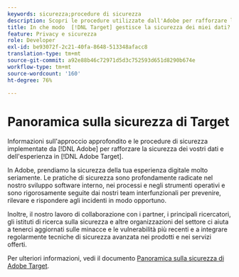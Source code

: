 ```yaml
---
keywords: sicurezza;procedure di sicurezza
description: Scopri le procedure utilizzate dall'Adobe per rafforzare la sicurezza dei tuoi dati e il white paper Adobe [!DNL Target] experience. Download the Adobe [!DNL Target] Panoramica sulla sicurezza .
title: In che modo  [!DNL Target] gestisce la sicurezza dei miei dati?
feature: Privacy e sicurezza
role: Developer
exl-id: be93072f-2c21-40fa-8648-513348afacc8
translation-type: tm+mt
source-git-commit: a92e88b46c72971d5d3c752593d651d8290b674e
workflow-type: tm+mt
source-wordcount: '160'
ht-degree: 76%

---
```


# Panoramica sulla sicurezza di Target

Informazioni sull&#39;approccio approfondito e le procedure di sicurezza implementate da [!DNL Adobe] per rafforzare la sicurezza dei vostri dati e dell&#39;esperienza in [!DNL Adobe Target].

In Adobe, prendiamo la sicurezza della tua esperienza digitale molto seriamente. Le pratiche di sicurezza sono profondamente radicate nel nostro sviluppo software interno, nei processi e negli strumenti operativi e sono rigorosamente seguite dai nostri team interfunzionali per prevenire, rilevare e rispondere agli incidenti in modo opportuno.

Inoltre, il nostro lavoro di collaborazione con i partner, i principali ricercatori, gli istituti di ricerca sulla sicurezza e altre organizzazioni del settore ci aiuta a tenerci aggiornati sulle minacce e le vulnerabilità più recenti e a integrare regolarmente tecniche di sicurezza avanzata nei prodotti e nei servizi offerti.

Per ulteriori informazioni, vedi il documento [Panoramica sulla sicurezza di Adobe Target](https://www.adobe.com/content/dam/cc/en/security/pdfs/AdobeTargetSecurityOverview.pdf).
